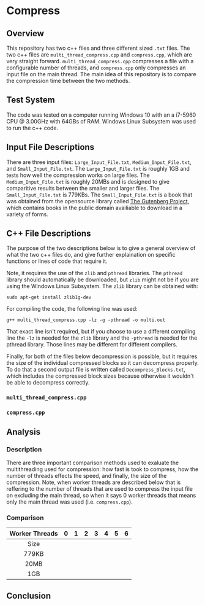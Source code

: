 # Compress

## Overview

This repository has two c++ files and three different sized 
`.txt` files. The two c++ files are `multi_thread_compress.cpp`
and `compress.cpp`, which are very straight forward.
`multi_thread_compress.cpp` compresses a file with a configurable
number of threads, and `compress.cpp` only compresses an
input file on the main thread. The main idea of this
repository is to compare the compression time between the
two methods.

## Test System

The code was tested on a computer running Windows 10
with an a i7-5960 CPU @ 3.00GHz with 64GBs of RAM.
Windows Linux Subsystem was used to run the c++ code.

## Input File Descriptions

There are three input files: `Large_Input_File.txt`,
`Medium_Input_File.txt`, and `Small_Input_File.txt`.
The `Large_Input_File.txt` is roughly 1GB and tests
how well the compression works on large files. The
`Medium_Input_File.txt` is roughly 20MBs and is designed
to give comparitive results between the smaller and
larger files. The `Small_Input_File.txt` is 779KBs.
The `Small_Input_File.txt` is a book that was obtained
from the opensource library called [The Gutenberg Project](https://www.gutenberg.org/),
which contains books in the public domain availiable to 
download in a variety of forms.

## C++ File Descriptions

The purpose of the two descriptions below is to give
a general overview of what the two c++ files do, and
give further explaination on specific functions or
lines of code that require it.

Note, it requires the use of the `zlib` and `pthread`
libraries. The `pthread` library should automatically
be downloaded, but `zlib` might not be if you are
using the Windows Linux Subsystem. The `zlib` library
can be obtained with:

```
sudo apt-get install zlib1g-dev
```

For compiling the code, the following line was used:

```
g++ multi_thread_compress.cpp -lz -g -pthread -o multi.out
```

That exact line isn't required, but if you choose to 
use a different compiling line the `-lz` is needed for
the `zlib` library and the `-pthread` is needed for the 
pthread library. Those lines may be different for different
compilers.

Finally, for both of the files below decompression is possible, 
but it requires the size of the individual compressed blocks
so it can decompress properly. To do that a second output file
is written called `Decompress_Blocks.txt`, which includes the
compressed block sizes because otherwise it wouldn't be able to
decompress correctly.

### `multi_thread_compress.cpp`



### `compress.cpp`



## Analysis

### Description

There are three important comparison methods used
to exaluate the multithreading used for compression:
how fast is took to compress, how the number of threads effects the
speed, and finally, the size of the compression. 
Note, when worker threads are described below
that is reffering to the number of threads that are
used to compress the input file on excluding the main thread,
so when it says 0 worker threads that means only the main 
thread was used (i.e. `compress.cpp`).

### Comparison

| Worker Threads | 0 | 1 | 2 | 3 | 4 | 5 | 6 |
|:---:|:---:|:---:|:---:|:---:|:---:|:---:|:---:|
| Size | | | | | |
| 779KB |
| 20MB |
| 1GB |

## Conclusion


